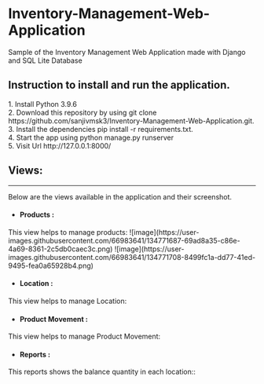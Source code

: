 # Inventory-Management-Web-Application
Sample of the Inventory Management Web Application made with Django and SQL Lite Database

<h2>Instruction to install and run the application.</h2>
  1. Install Python 3.9.6
  <br>
  2. Download this repository by using git clone https://github.com/sanjivmsk3/Inventory-Management-Web-Application.git.
  <br>
  3. Install the dependencies pip install -r requirements.txt.
  <br>
  4. Start the app using python manage.py runserver
  <br>
  5. Visit Url http://127.0.0.1:8000/
  
<h2>Views: </h2>
<hr>
Below are the views available in the application and their screenshot.

<ul>
<li><h4>Products :</h4></li>
</ul>
    This view helps to manage products:
    ![image](https://user-images.githubusercontent.com/66983641/134771687-69ad8a35-c86e-4a69-8361-2c5db0caec3c.png)
    ![image](https://user-images.githubusercontent.com/66983641/134771708-8499fc1a-dd77-41ed-9495-fea0a65928b4.png)


<ul>
<li><h4>Location :</h4></li>
</ul>
    This view helps to manage Location:

<ul>
<li><h4>Product Movement :</h4></li>
</ul>
    This view helps to manage Product Movement:
<ul>
<li><h4>Reports :</h4></li>
</ul>
    This reports shows the balance quantity in each location::
